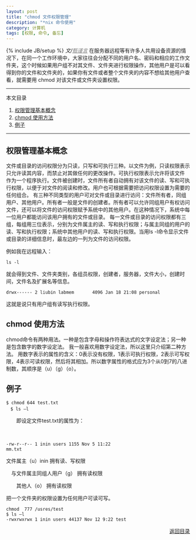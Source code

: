 ```yaml
---
layout: post
title: "chmod 文件权限管理"
description: "*nix 命令使用"
category: 计算机
tags: [权限, 命令, 备忘]
---
```

 
{% include JB/setup %}
_文/<a href="{{site.url}}/zcontact.html" style="color:grey">甄谨言</a>_ 
 在服务器远程等有许多人共用设备资源的情况下，在同一个工作环境中，大家往往会分配不同的用户名、密码和相应的工作文件夹，这个时候如果用户组不对其文件、文件夹进行权限操作，其他用户是可以看得到你的文件和文件夹的，如果你有文件或者整个文件夹的内容不想给其他用户查看，就需要用 chmod 对该文<!-- more -->件或文件夹设置权限。
<a name="t"></a>
 
---
本文目录
1.  <a href="#t1">权限管理基本概念</a>
2.  <a href="#t2">chmod 使用方法</a>
3.  <a href="#t3">例子</a>
 
---
## <a name="t1"></a> 权限管理基本概念
 
 文件或目录的访问权限分为只读，只写和可执行三种。以文件为例，只读权限表示只允许读其内容，而禁止对其做任何的更改操作。可执行权限表示允许将该文件 作为一个程序执行。文件被创建时，文件所有者自动拥有对该文件的读、写和可执行权限，以便于对文件的阅读和修改。用户也可根据需要把访问权限设置为需要的 任何组合。
 有三种不同类型的用户可对文件或目录进行访问：文件所有者，同组用户、其他用户。所有者一般是文件的创建者。所有者可以允许同组用户有权访问文件，还可以将文件的访问权限赋予系统中的其他用户。在这种情况下，系统中每一位用户都能访问该用户拥有的文件或目录。
 每一文件或目录的访问权限都有三组，每组用三位表示，分别为文件属主的读、写和执行权限；与属主同组的用户的读、写和执行权限；系统中其他用户的读、写和执行权限。当用ls -l命令显示文件或目录的详细信息时，最左边的一列为文件的访问权限。
 
  例如我在远程输入：
  
  <pre><code>ls -l</pre></code>
  
   就会得到文件、文件夹类别，各组员权限，创建者，服务器，文件大小，创建时间，文件名及扩展名等信息。
   
   <pre><code>drwx------ 2 liubin labmem       4096 Jan 18 21:08 personal</pre></code>
   
   这就是说只有用户组有读写执行权限。
 
## <a name="t2"></a>chmod 使用方法
 
 chmod命令有两种用法。一种是包含字母和操作符表达式的文字设定法；另一种是包含数字的数字设定法。 我一般喜欢用数字设定法，所以这里只介绍第二种方法。
 用数字表示的属性的含义：0表示没有权限，1表示可执行权限，2表示可写权限，4表示可读权限，然后将其相加。所以数字属性的格式应为3个从0到7的八进制数，其顺序是（u）（g）（o）。
 
## <a name="t3"></a>例子

  <pre><code>$ chmod 644 test.txt
　$ ls –l</pre></code>

　　即设定文件test.txt的属性为：

　<pre><code>-rw-r--r-- 1 inin users 1155 Nov 5 11:22 mm.txt</pre></code>

文件属主（u）inin 拥有读、写权限

　与文件属主同组人用户（g） 拥有读权限

　　其他人（o） 拥有读权限

把一个文件夹的权限设置为任何用户可读可写。

<pre><code>chmod  777 /usres/test
$ ls –l
-rwxrwxrwx 1 inin users 44137 Nov 12 9:22 test</pre></code>
 
<div align="right"><a href="#t">返回目录</a></div>
